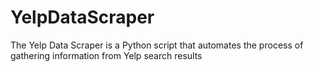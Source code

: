 # YelpDataScraper
The Yelp Data Scraper is a Python script that automates the process of gathering information from Yelp search results
